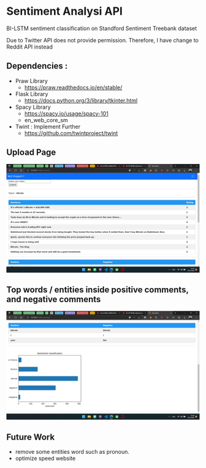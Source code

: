 # Sentiment Analysi API
BI-LSTM sentiment classification on Standford Sentiment Treebank dataset

Due to Twitter API does not provide permission. Therefore, I have change to Reddit API instead

## Dependencies :
- Praw Library
    - https://praw.readthedocs.io/en/stable/
- Flask Library
    - https://docs.python.org/3/library/tkinter.html
- Spacy Library
    - https://spacy.io/usage/spacy-101
    - en_web_core_sm 
- Twint : Implement Further
    - https://github.com/twintproject/twint
    
## Upload Page
<img src = "./figures/01 - Classification.jpg" width=800>

## Top words / entities inside positive comments, and negative comments
<img src = "./figures/02 - FrequentWord.jpg" width=800>

## Future Work
- remove some entities word such as pronoun.
- optimize speed website